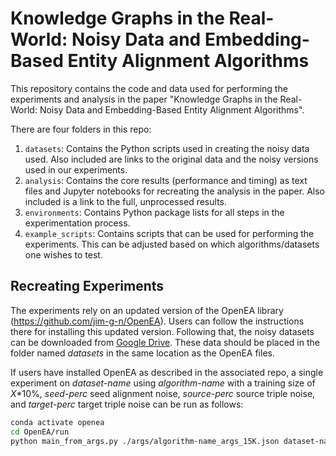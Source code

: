 # Knowledge Graphs in the Real-World: Noisy Data and Embedding-Based Entity Alignment Algorithms

This repository contains the code and data used for performing the experiments and analysis in the paper "Knowledge Graphs in the Real-World: Noisy Data and Embedding-Based Entity Alignment Algorithms".

There are four folders in this repo:
1. `datasets`: Contains the Python scripts used in creating the noisy data used. Also included are links to the original data and the noisy versions used in our experiments.
2. `analysis`: Contains the core results (performance and timing) as text files and Jupyter notebooks for recreating the analysis in the paper. Also included is a link to the full, unprocessed results.
3. `environments`: Contains Python package lists for all steps in the experimentation process.
4. `example_scripts`: Contains scripts that can be used for performing the experiments. This can be adjusted based on which algorithms/datasets one wishes to test.

## Recreating Experiments

The experiments rely on an updated version of the OpenEA library (https://github.com/jim-g-n/OpenEA). Users can follow the instructions there for installing this updated version. Following that, the noisy datasets can be downloaded from [Google Drive](https://drive.google.com/drive/folders/1e2NlKGHGvcHPG7FDIPz_aGCRt19DLdP7?usp=drive_link). These data should be placed in the folder named _datasets_ in the same location as the OpenEA files.

If users have installed OpenEA as described in the associated repo, a single experiment on _dataset-name_ using _algorithm-name_ with a training size of _X_*10%, _seed-perc_ seed alignment noise, _source-perc_ source triple noise, and _target-perc_ target triple noise can be run as follows:

```bash
conda activate openea
cd OpenEA/run
python main_from_args.py ./args/algorithm-name_args_15K.json dataset-name 0_X/ seed-perc source-perc target-perc
```


